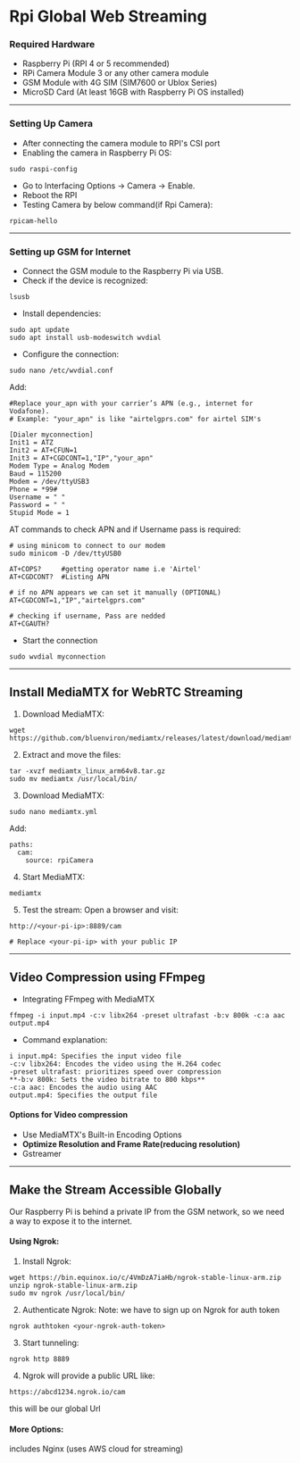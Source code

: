 # Rpi Global Web Streaming

### Required Hardware
- Raspberry Pi (RPI 4 or 5 recommended)
- RPi Camera Module 3 or any other camera module
- GSM Module with 4G SIM (SIM7600 or Ublox Series)
- MicroSD Card (At least 16GB with Raspberry Pi OS installed)
------------------------------------------------------------------------------
### Setting Up Camera
- After connecting the camera module to RPI's CSI port
- Enabling the camera in Raspberry Pi OS:
```
sudo raspi-config
```
- Go to Interfacing Options → Camera → Enable.
- Reboot the RPI
- Testing Camera by below command(if Rpi Camera):
```
rpicam-hello
```
------------------------------------------------------------------------------
### Setting up GSM for Internet
- Connect the GSM module to the Raspberry Pi via USB.
- Check if the device is recognized:
```
lsusb
```
- Install dependencies:
```
sudo apt update
sudo apt install usb-modeswitch wvdial
```
- Configure the connection:
```
sudo nano /etc/wvdial.conf
```
Add:
```
#Replace your_apn with your carrier’s APN (e.g., internet for Vodafone).
# Example: "your_apn" is like "airtelgprs.com" for airtel SIM's

[Dialer myconnection]
Init1 = ATZ
Init2 = AT+CFUN=1
Init3 = AT+CGDCONT=1,"IP","your_apn"
Modem Type = Analog Modem
Baud = 115200
Modem = /dev/ttyUSB3
Phone = *99#
Username = " "
Password = " "
Stupid Mode = 1
```
AT commands to check APN and if Username pass is required:
```
# using minicom to connect to our modem
sudo minicom -D /dev/ttyUSB0

AT+COPS?     #getting operator name i.e 'Airtel'
AT+CGDCONT?  #Listing APN

# if no APN appears we can set it manually (OPTIONAL)
AT+CGDCONT=1,"IP","airtelgprs.com"

# checking if username, Pass are nedded
AT+CGAUTH?
```

- Start the connection
```
sudo wvdial myconnection
```
------------------------------------------------------------------------------
## Install MediaMTX for WebRTC Streaming
1. Download MediaMTX:
```
wget https://github.com/bluenviron/mediamtx/releases/latest/download/mediamtx_linux_arm64v8.tar.gz
```
2. Extract and move the files:
```
tar -xvzf mediamtx_linux_arm64v8.tar.gz
sudo mv mediamtx /usr/local/bin/
```
3. Download MediaMTX:
```
sudo nano mediamtx.yml
```
Add:
```
paths:
  cam:
    source: rpiCamera
```
4. Start MediaMTX:
```
mediamtx
```
5. Test the stream:
Open a browser and visit:
```
http://<your-pi-ip>:8889/cam

# Replace <your-pi-ip> with your public IP
```
------------------------------------------------------------------------------
## Video Compression using FFmpeg
- Integrating FFmpeg with MediaMTX
```
ffmpeg -i input.mp4 -c:v libx264 -preset ultrafast -b:v 800k -c:a aac output.mp4
```
- Command explanation:
```
i input.mp4: Specifies the input video file
-c:v libx264: Encodes the video using the H.264 codec
-preset ultrafast: prioritizes speed over compression
**-b:v 800k: Sets the video bitrate to 800 kbps**
-c:a aac: Encodes the audio using AAC
output.mp4: Specifies the output file
```

#### Options for Video compression
- Use MediaMTX's Built-in Encoding Options
- **Optimize Resolution and Frame Rate(reducing resolution)**
- Gstreamer
------------------------------------------------------------------------------
## Make the Stream Accessible Globally
Our Raspberry Pi is behind a private IP from the GSM network, so we need a way to expose it to the internet.

#### Using Ngrok:
1. Install Ngrok:
```
wget https://bin.equinox.io/c/4VmDzA7iaHb/ngrok-stable-linux-arm.zip
unzip ngrok-stable-linux-arm.zip
sudo mv ngrok /usr/local/bin/
```
2. Authenticate Ngrok:
Note: we have to sign up on Ngrok for auth token
```
ngrok authtoken <your-ngrok-auth-token>
```
3. Start tunneling:
```
ngrok http 8889
```
4. Ngrok will provide a public URL like:
```
https://abcd1234.ngrok.io/cam
```
this will be our global Url

#### More Options:
includes Nginx (uses AWS cloud for streaming)
